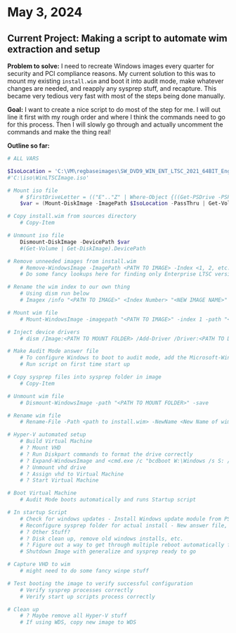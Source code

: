 # May 3, 2024

## Current Project: Making a script to automate wim extraction and setup

**Problem to solve:** I need to recreate Windows images every quarter for
security and PCI compliance reasons. My current solution to this was to mount my
existing `install.wim` and boot it into audit mode, make whatever changes are
needed, and reapply any sysprep stuff, and recapture. This became very tedious
very fast with most of the steps being done manually.

**Goal:** I want to create a nice script to do most of the step for me. I will out line it first with my rough order and where I think the commands need to go for this process. Then I will slowly go through and actually uncomment the commands and make the thing real!

**Outline so far:**

```powershell
# ALL VARS

$IsoLocation = 'C:\VM\regbaseimages\SW_DVD9_WIN_ENT_LTSC_2021_64BIT_English_MLF_X22-84414.ISO'
#'C:\iso\WinLTSCImage.iso'

# Mount iso file
    # $firstDriveLetter = (("E".."Z" | Where-Object {((Get-PSDrive -PSProvider FileSystem).Name) -NotContains $_})[0])+":\"    
    $var = (Mount-DiskImage -ImagePath $IsoLocation -PassThru | Get-Volume | Get-DiskImage).DevicePath    

# Copy install.wim from sources directory
    # Copy-Item

# Unmount iso file
    Dismount-DiskImage -DevicePath $var
    #(Get-Volume | Get-DiskImage).DevicePath

# Remove unneeded images from install.wim
    # Remove-WindowsImage -ImagePath <PATH TO IMAGE> -Index <1, 2, etc.> -CheckIntegrity
    # Do some fancy lookups here for finding only Enterprise LTSC version

# Rename the wim index to our own thing
    # Using dism run below
    # Imagex /info "<PATH TO IMAGE>" <Index Number> "<NEW IMAGE NAME>" "<NEW IMAGE DESCRIPTION>"

# Mount wim file
    # Mount-WindowsImage -imagepath "<PATH TO IMAGE>" -index 1 -path "<PATH TO MOUNT FOLDER>"

# Inject device drivers
    # dism /Image:<PATH TO MOUNT FOLDER> /Add-Driver /Driver:<PATH TO DRIVER FOLDER> /Recurse

# Make Audit Mode answer file
    # To configure Windows to boot to audit mode, add the Microsoft-Windows-Deployment | Reseal | Mode = audit
    # Run script on first time start up

# Copy sysprep files into sysprep folder in image
    # Copy-Item

# Unmount wim file
    # Dismount-WindowsImage -path "<PATH TO MOUNT FOLDER>" -save

# Rename wim file
    # Rename-File -Path <path to install.wim> -NewName <New Name of wim>

# Hyper-V automated setup
    # Build Virtual Machine
    # ? Mount VHD 
    # ? Run Diskpart commands to format the drive correctly
    # ? Expand-WindowsImage and <cmd.exe /c "bcdboot W:\Windows /s S: /f ALL"> to apply wim to vhd drive
    # ? Unmount vhd drive
    # ? Assign vhd to Virtual Machine
    # ? Start Virtual Machine

# Boot Virtual Machine
    # Audit Mode boots automatically and runs Startup script

# In startup Script
    # Check for windows updates - Install Windows update module from PSGallery
    # Reconfigure sysprep folder for actual install - New answer file, etc.
    # ? Other Stuff?
    # ? Disk clean up, remove old windows installs, etc.
    # ? Figure out a way to get through multiple reboot automatically for updates
    # Shutdown Image with generalize and sysprep ready to go

# Capture VHD to wim
    # might need to do some fancy winpe stuff

# Test booting the image to verify successful configuration
    # Verify sysprep processes correctly
    # Verify start up scripts process correctly

# Clean up
    # ? Maybe remove all Hyper-V stuff
    # If using WDS, copy new image to WDS
```
